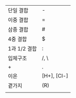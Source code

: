 
|           |             |
| --------- | ----------- |
| 단일 결합     | -           |
| 이중 결합     | =           |
| 삼중 결합     | #           |
| 4중 결합     | $           |
| 1과 1/2 결합 | :           |
| 입체구조      | /, \        |
| +         | .           |
| 이온        | [H+], [Cl-] |
| 곁가지       | (R)         |
|           |             |

